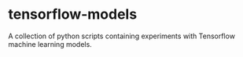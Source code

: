 # tensorflow-models

A collection of python scripts containing experiments with Tensorflow machine learning models.
